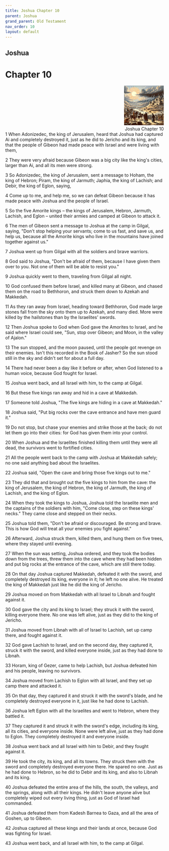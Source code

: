 ```yaml
---
title: Joshua Chapter 10
parent: Joshua
grand_parent: Old Testament
nav_order: 10
layout: default
---
```


## Joshua

# Chapter 10

<div style="clear: both; text-align: right;">
    <img src="/assets/Image/Joshua/500/10.jpg" alt="Joshua Chapter 10" class="chapter-image" style="max-width: 25%; height: auto;"/>
    <figcaption style="font-size: 14px;">Joshua Chapter 10</figcaption>
</div>
1 When Adonizedec, the king of Jerusalem, heard that Joshua had captured Ai and completely destroyed it, just as he did to Jericho and its king, and that the people of Gibeon had made peace with Israel and were living with them,

2 They were very afraid because Gibeon was a big city like the king's cities, larger than Ai, and all its men were strong.

3 So Adonizedec, the king of Jerusalem, sent a message to Hoham, the king of Hebron; Piram, the king of Jarmuth; Japhia, the king of Lachish; and Debir, the king of Eglon, saying,

4 Come up to me, and help me, so we can defeat Gibeon because it has made peace with Joshua and the people of Israel.

5 So the five Amorite kings – the kings of Jerusalem, Hebron, Jarmuth, Lachish, and Eglon – united their armies and camped at Gibeon to attack it.

6 The men of Gibeon sent a message to Joshua at the camp in Gilgal, saying, "Don't stop helping your servants; come to us fast, and save us, and help us, because all the Amorite kings who live in the mountains have joined together against us."

7 Joshua went up from Gilgal with all the soldiers and brave warriors.

8 God said to Joshua, "Don't be afraid of them, because I have given them over to you. Not one of them will be able to resist you."

9 Joshua quickly went to them, traveling from Gilgal all night.

10 God confused them before Israel, and killed many at Gibeon, and chased them on the road to Bethhoron, and struck them down to Azekah and Makkedah.

11 As they ran away from Israel, heading toward Bethhoron, God made large stones fall from the sky onto them up to Azekah, and many died. More were killed by the hailstones than by the Israelites' swords.

12 Then Joshua spoke to God when God gave the Amorites to Israel, and he said where Israel could see, "Sun, stop over Gibeon; and Moon, in the valley of Ajalon."

13 The sun stopped, and the moon paused, until the people got revenge on their enemies. Isn't this recorded in the Book of Jasher? So the sun stood still in the sky and didn't set for about a full day.

14 There had never been a day like it before or after, when God listened to a human voice, because God fought for Israel.

15 Joshua went back, and all Israel with him, to the camp at Gilgal.

16 But these five kings ran away and hid in a cave at Makkedah.

17 Someone told Joshua, "The five kings are hiding in a cave at Makkedah."

18 Joshua said, "Put big rocks over the cave entrance and have men guard it."

19 Do not stop, but chase your enemies and strike those at the back; do not let them go into their cities: for God has given them into your control.

20 When Joshua and the Israelites finished killing them until they were all dead, the survivors went to fortified cities.

21 All the people went back to the camp with Joshua at Makkedah safely; no one said anything bad about the Israelites.

22 Joshua said, "Open the cave and bring those five kings out to me."

23 They did that and brought out the five kings to him from the cave: the king of Jerusalem, the king of Hebron, the king of Jarmuth, the king of Lachish, and the king of Eglon.

24 When they took the kings to Joshua, Joshua told the Israelite men and the captains of the soldiers with him, "Come close, step on these kings' necks." They came close and stepped on their necks.

25 Joshua told them, "Don't be afraid or discouraged. Be strong and brave. This is how God will treat all your enemies you fight against."

26 Afterward, Joshua struck them, killed them, and hung them on five trees, where they stayed until evening.

27 When the sun was setting, Joshua ordered, and they took the bodies down from the trees, threw them into the cave where they had been hidden and put big rocks at the entrance of the cave, which are still there today.

28 On that day Joshua captured Makkedah, defeated it with the sword, and completely destroyed its king, everyone in it; he left no one alive. He treated the king of Makkedah just like he did the king of Jericho.

29 Joshua moved on from Makkedah with all Israel to Libnah and fought against it.

30 God gave the city and its king to Israel; they struck it with the sword, killing everyone there. No one was left alive, just as they did to the king of Jericho.

31 Joshua moved from Libnah with all of Israel to Lachish, set up camp there, and fought against it.

32 God gave Lachish to Israel, and on the second day, they captured it, struck it with the sword, and killed everyone inside, just as they had done to Libnah.

33 Horam, king of Gezer, came to help Lachish, but Joshua defeated him and his people, leaving no survivors.

34 Joshua moved from Lachish to Eglon with all Israel, and they set up camp there and attacked it.

35 On that day, they captured it and struck it with the sword's blade, and he completely destroyed everyone in it, just like he had done to Lachish.

36 Joshua left Eglon with all the Israelites and went to Hebron, where they battled it.

37 They captured it and struck it with the sword's edge, including its king, all its cities, and everyone inside. None were left alive, just as they had done to Eglon. They completely destroyed it and everyone inside.

38 Joshua went back and all Israel with him to Debir, and they fought against it.

39 He took the city, its king, and all its towns. They struck them with the sword and completely destroyed everyone there. He spared no one. Just as he had done to Hebron, so he did to Debir and its king, and also to Libnah and its king.

40 Joshua defeated the entire area of the hills, the south, the valleys, and the springs, along with all their kings. He didn't leave anyone alive but completely wiped out every living thing, just as God of Israel had commanded.

41 Joshua defeated them from Kadesh Barnea to Gaza, and all the area of Goshen, up to Gibeon.

42 Joshua captured all these kings and their lands at once, because God was fighting for Israel.

43 Joshua went back, and all Israel with him, to the camp at Gilgal.


